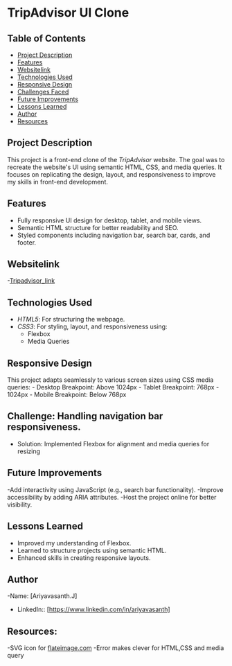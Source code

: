 # TripAdvisor UI Clone  

## Table of Contents  
- [Project Description](#project-description)  
- [Features](#features)
- [Websitelink](#Webite)
- [Technologies Used](#technologies-used)  
- [Responsive Design](#responsive-design)  
- [Challenges Faced](#challenges-faced)  
- [Future Improvements](#future-improvements)  
- [Lessons Learned](#lessons-learned)  
- [Author](#author)
- [Resources](#Resources)  

## Project Description  
This project is a front-end clone of the *TripAdvisor* website. The goal was to recreate the website's UI using semantic HTML, CSS, and media queries. It focuses on replicating the design, layout, and responsiveness to improve my skills in front-end development.  

## Features  
- Fully responsive UI design for desktop, tablet, and mobile views.  
- Semantic HTML structure for better readability and SEO.  
- Styled components including navigation bar, search bar, cards, and footer.

## Websitelink
-[Tripadvisor_link](https://ariyavasanth.github.io/Tripadvisor_clon)

## Technologies Used  
- *HTML5*: For structuring the webpage.  
- *CSS3*: For styling, layout, and responsiveness using:  
  - Flexbox  
  - Media Queries

## Responsive Design
  This project adapts seamlessly to various screen sizes using CSS media queries:
    - Desktop Breakpoint: Above 1024px
    - Tablet Breakpoint: 768px - 1024px
    - Mobile Breakpoint: Below 768px

## Challenge: Handling navigation bar responsiveness.
  - Solution: Implemented Flexbox for alignment and media queries for resizing

## Future Improvements
-Add interactivity using JavaScript (e.g., search bar functionality).
-Improve accessibility by adding ARIA attributes.
-Host the project online for better visibility.

## Lessons Learned
- Improved my understanding of Flexbox.
- Learned to structure projects using semantic HTML.
- Enhanced skills in creating responsive layouts.

## Author
-Name: [Ariyavasanth.J]
- LinkedIn:: [https://www.linkedin.com/in/ariyavasanth]

## Resources:
-SVG icon for [flateimage.com](https://www.flaticon.com)
-Error makes clever for HTML,CSS and media query












